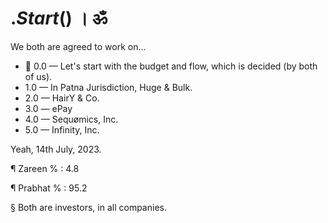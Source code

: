 # $.Start ($) । ॐ
We both are agreed to work on...

 - 💯 0.0 — Let's start with the budget and flow, which is decided (by both of us).
 - 1.0 — In Patna Jurisdiction, Huge & Bulk.
 - 2.0 — HairY & Co.
 - 3.0 — ePay
 - 4.0 — Sequømics, Inc.
 - 5.0 — Infinity, Inc.

Yeah, 14th July, 2023.

¶ Zareen % : 4.8

¶ Prabhat % : 95.2

§ Both are investors, in all companies.
